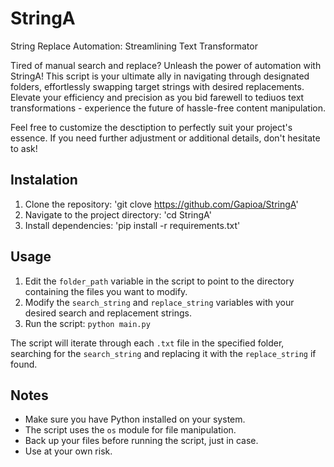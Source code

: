 # StringA
String Replace Automation: Streamlining Text Transformator

Tired of manual search and replace? Unleash the power of automation with StringA! This script is your ultimate ally in navigating through designated folders, effortlessly swapping target strings with desired replacements. 
Elevate your efficiency and precision as you bid farewell to tediuos text transformations - experience the future of hassle-free content manipulation.

Feel free to customize the desctiption to perfectly suit your project's essence. If you need further adjustment or additional details, don't hesitate to ask!

## Instalation 
1. Clone the repository: 'git clove <https://github.com/Gapioa/StringA>'
2. Navigate to the project directory: 'cd StringA'
3. Install dependencies: 'pip install -r requirements.txt'

## Usage
1. Edit the `folder_path` variable in the script to point to the directory containing the files you want to modify.
2. Modify the `search_string` and `replace_string` variables with your desired search and replacement strings.
3. Run the script: `python main.py`

The script will iterate through each `.txt` file in the specified folder, searching for the `search_string` and replacing it with the `replace_string` if found.

## Notes 
- Make sure you have Python installed on your system.
- The script uses the `os` module for file manipulation.
- Back up your files before running the script, just in case.
- Use at your own risk.

